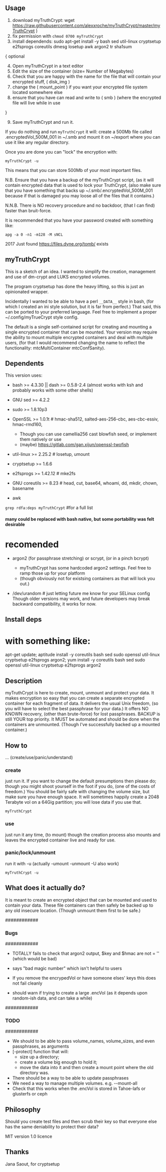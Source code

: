 ## Usage ##

1. download myTruthCrypt: wget https://raw.githubusercontent.com/alexxroche/myTruthCrypt/master/myTruthCrypt )
2. fix permission with `chmod 0700 myTruthCrypt`
3. install dependends: sudo apt-get install -y bash sed util-linux cryptsetup e2fsprogs coreutils dmesg losetup awk argon2 tr sha1sum

{ optional

  4. Open myTruthCrypt in a text editor
  5. Edit the size of the container (size= Number of Megabytes)
  6. Check that you are happy with the name for the file that will contain your encrypted stuff, ( disk_img )
  7. change the ( mount_point ) if you want your encrypted file system located somewhere else
  8. ensure that you have can read and write to ( smb ) (where the encrypted file will live while in use

}

9. Save myTruthCrypt and run it.

If you do nothing and run `myTruthCrypt` it will:
  create a 500Mb file called .encryptedVol_500M_001 in ~/.smb
  and mount it on ~/export where you can use it like any regular directory.

Once you are done you can "lock" the encryption with:

`myTruthCrypt -u`

This means that you can store 500Mb of your most important files.

N.B. Ensure that you have a backup of the myTruthCrypt script, (as it will contain encrypted data that is used
to lock your TruthCrypt, (also make sure that you have something that backs up ~/.smb/.encryptedVol_500M_001
because if that is damaged you may loose all of the files that it contains.)

N.N.B. There is NO recovery procedure and no backdoor, (that I can find) faster than bruit-force.

It is recommended that you have your password created with something like:

`apg -a 0 -n1 -m128 -M sNCL`

2017 Just found https://files.dyne.org/tomb/ exists

## myTruthCrypt ##

This is a sketch of an idea. I wanted to simplify the creation, management and use of dm-crypt and LUKS encrypted volumes.

The program cryptsetup has done the heavy lifting, so this is just an opinionated wrapper.

Incidentally I wanted to be able to have a perl `__DATA__` style in bash, (for which I created an ini style solution, but it is far from perfect.)
That said, this can be ported to your preferred language. Feel free to implement a proper ~/.config/myTrueCrypt style config.

The default is a single self-contained script for creating and mounting a single encrypted container that can be mounted.
Your version may require the ability to mount multiple encrypted containers and deal with multiple users, (for that I would recommend changing the name to reflect the functionality: mtcMultiContainer mtcConfSanity).


## Dependents ##

This version uses:

* bash    >= 4.3.30  || dash >= 0.5.8-2.4 (almost works with ksh and probably works with some other shells)
* GNU sed >= 4.2.2
* sudo    >= 1.8.10p3
* OpenSSL >= 1.0.1t # hmac-sha512, salted-aes-256-cbc, aes-cbc-essiv, hmac-rmd160, 

  + Though you can use camellia256 cast blowfish seed, or implement them natively or use
  + (maybe) https://gitlab.com/gan.xijun/openssl-twofish 
* util-linux  >= 2.25.2 # losetup, umount
* cryptsetup  >= 1.6.6
* e2fsprogs   >= 1.42.12 # mke2fs
* GNU coreutils >= 8.23 # head, cut, base64, whoami, dd, mkdir, chown, basename
* awk

`grep rdfa:deps myTruthCrypt` #for a full list
#### many could be replaced with bash native, but some portability was felt desirable

# recomended #
* argon2 (for passphrase stretching) or scrypt, (or in a pinch bcrypt)

  + myTruthCrypt has some hardcoded argon2 settings. Feel free to ramp those up for your platform
  + (though obviously not for existsing containers as that will lock you out.)

* /dev/urandom  # just letting future me know for your SELinux config
Though older versions may work, and future developers may break backward compatibility, it works for now.

## Install deps ##
# with something like:
apt-get update; aptitude install -y coreutils bash sed sudo openssl util-linux cryptsetup e2fsprogs argon2; 
yum install -y coreutils bash sed sudo openssl util-linux cryptsetup e2fsprogs argon2

## Description ##

myTruthCrypt is here to create, mount, unmount and protect your data.
It makes encryption so easy that you can create a separate encrypted container for each fragment of data.
It delivers the usual Unix freedom, (so you will have to select the best passphrase for your data.)
It offers NO KNOWN recovery, (other than brute-force) for lost passphrases.
BACKUP is still YOUR top priority. It MUST be automated and should be done when the containers are unmounted.
(Though I've successfully backed up a mounted container.)

## How to ##

 ... (create/use/panic/understand)

### create ###
just run it. If you want to change the default presumptions then please do; though you might shoot yourself in the foot if you do, (one of the costs of freedom.)
            You should be fairly safe with changing the volume size, but make sure you have enough space.
            It will sometimes happily create a 2048 Terabyte vol on a 64Gig partition; you will lose data if you use that. 

`myTruthCrypt`

### use ###
just run it any time, (to mount) though the creation process also mounts and leaves the encrypted container live and ready for use.

### panic/lock/unmount ###
run it with -u (actually -umount -unmount -U also work)

`myTruthCrypt -u`

## What does it actually do? ##
It is meant to create an encrypted object that can be mounted and used to contain your data. These file containers can then safely be backed up to any old insecure location. (Though unmount them first to be safe.)

############
### Bugs ###
############

* TOTALLY fails to check that argon2 output, $key and $hmac are not = '' (which would be bad)

* says "bad magic number" which isn't helpful to users

* If you remove the encrypedVol or have someone elses' keys this does not fail cleanly

* should warn if trying to create a large .encVol 
 (as it depends upon random-ish data, and can take a while)

############
### TODO ###
############
* We should to be able to pass volume_names, volume_sizes, and even passphrases, as arguments
* [-protect] function that will:
  + size up a directory; 
  + create a volume big enough to hold it; 
  + move the data into it and then create a mount point where the old directory was.
* There should be a way to be able to update passphrases
* We need a way to manage multiple volumes. e.g. --mount-all
*  Check that this works when the .encVol is stored in Tahoe-lafs or glusterfs or ceph
 
## Philosophy ##
Should you create test files and then scrub their key so that everyone else has the same deniability to protect their data?

MIT version 1.0 licence
## Thanks ##
Jana Saout, for cryptsetup
